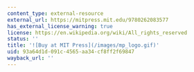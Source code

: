 ```yaml
---
content_type: external-resource
external_url: https://mitpress.mit.edu/9780262083577
has_external_license_warning: true
license: https://en.wikipedia.org/wiki/All_rights_reserved
status: ''
title: '![Buy at MIT Press](/images/mp_logo.gif)'
uid: 93a64d1d-091c-4565-aa34-cf8ff2f69847
wayback_url: ''
---
```

